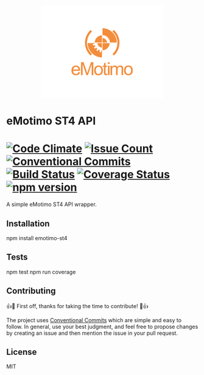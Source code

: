 <div align="center">
   <img src="static/logos/eMotimo.png" alt="eMotimo logo" />
</div>

# eMotimo ST4 API
[![Code Climate](https://codeclimate.com/github/haysclark/node-emotimo-st4/badges/gpa.svg)](https://codeclimate.com/github/haysclark/node-emotimo-st4)
[![Issue Count](https://codeclimate.com/github/haysclark/node-emotimo-st4/badges/issue_count.svg)](https://codeclimate.com/github/haysclark/node-emotimo-st4)
[![Conventional Commits](https://img.shields.io/badge/Conventional%20Commits-1.0.0-yellow.svg)](https://conventionalcommits.org)
[![Build Status](https://travis-ci.org/haysclark/node-emotimo-st4.svg)](https://travis-ci.org/haysclark/node-emotimo-st4)
[![Coverage Status](https://coveralls.io/repos/haysclark/node-emotimo-st4/badge.svg?service=github)](https://coveralls.io/github/haysclark/node-emotimo-st4)
[![npm version](https://badge.fury.io/js/emotimo-st4.svg)](http://badge.fury.io/js/emotimo-st4)
===========

A simple eMotimo ST4 API wrapper.

## Installation

   npm install emotimo-st4

## Tests

   npm test
   npm run coverage

## Contributing

👍🎉 First off, thanks for taking the time to contribute! 🎉👍

The project uses [Conventional Commits](https://conventionalcommits.org/) which are simple and easy to follow. In general, use your best judgment, and feel free to propose changes by creating an issue and then mention the issue in your pull request.

## License

MIT
